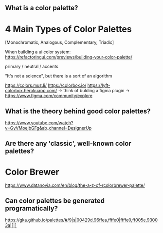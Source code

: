 ## What is a color palette?

# 4 Main Types of Color Palettes

[Monochromatic, Analogous, Complementary, Triadic]

When building a ui color system:
https://refactoringui.com/previews/building-your-color-palette/

primary / neutral / accents

"It's not a science", but there is a sort of an algorithm

https://colors.muz.li/
https://colorbox.io/
https://lyft-colorbox.herokuapp.com/
-> think of bulding a figma plugin -> https://www.figma.com/community/explore

## What is the theory behind good color palettes?

https://www.youtube.com/watch?v=GyVMoejbGFg&ab_channel=DesignerUp

## Are there any 'classic', well-known color palettes?

# Color Brewer

https://www.datanovia.com/en/blog/the-a-z-of-rcolorbrewer-palette/

## Can color palettes be generated programatically?

https://gka.github.io/palettes/#/9|s|00429d,96ffea,ffffe0|ffffe0,ff005e,93003a|1|1
